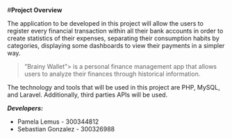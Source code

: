 #**Project Overview**

The application to be developed in this project will allow the users to register every financial transaction within all their bank accounts in order to create statistics of their expenses, separating their consumption habits by categories, displaying some dashboards to view their payments in a simpler way. 

> ”Brainy Wallet”>  is a personal finance management app that allows users to analyze their finances through historical information.

The technology and tools that will be used in this project are PHP, MySQL, and Laravel. Additionally, third parties APIs will be used.

***Developers:***
- Pamela Lemus - 300344812
- Sebastian Gonzalez - 300326988
